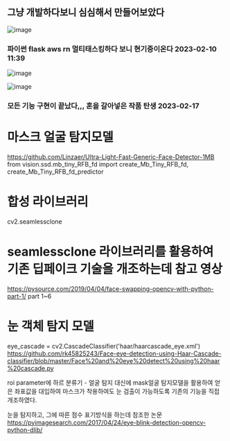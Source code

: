 ## 그냥 개발하다보니 심심해서 만들어보았다

![image](https://user-images.githubusercontent.com/58325946/217986345-48afe512-2136-49f6-8164-c6e997029776.png)

### 파이썬 flask aws rn 멀티태스킹하다 보니 현기증이온다 2023-02-10 11:39


![image](https://user-images.githubusercontent.com/58325946/219572659-a121cf99-32f9-40bc-8bea-bace270d3edd.png)

![image](https://user-images.githubusercontent.com/58325946/219573145-f4e1e48c-93f7-4482-850a-86ed41dc9bc0.png)


### 모든 기능 구현이 끝났다,,, 혼을 갈아넣은 작품 탄생 2023-02-17



# 마스크 얼굴 탐지모델
https://github.com/Linzaer/Ultra-Light-Fast-Generic-Face-Detector-1MB
from vision.ssd.mb_tiny_RFB_fd import create_Mb_Tiny_RFB_fd, create_Mb_Tiny_RFB_fd_predictor

# 합성 라이브러리
cv2.seamlessclone

# seamlessclone 라이브러리를 활용하여 기존 딥페이크 기술을 개조하는데 참고 영상
https://pysource.com/2019/04/04/face-swapping-opencv-with-python-part-1/
part 1~6


# 눈 객체 탐지 모델
eye_cascade = cv2.CascadeClassifier('haar/haarcascade_eye.xml')
https://github.com/rk45825243/Face-eye-detection-using-Haar-Cascade-classifier/blob/master/Face%20and%20eye%20detect%20using%20haar%20cascade.py

roi parameter에 하르 분류기 - 얼굴 탐지 대신에 mask얼굴 탐지모델을 활용하여 얻은 좌표값을 대입하여
마스크가 착용하여도 눈 검출이 가능하도록 기존의 기능을 직접 개조하였다.

눈을 탐지하고, 그에 따른 점수 표기방식을 하는데 참조한 논문
https://pyimagesearch.com/2017/04/24/eye-blink-detection-opencv-python-dlib/
